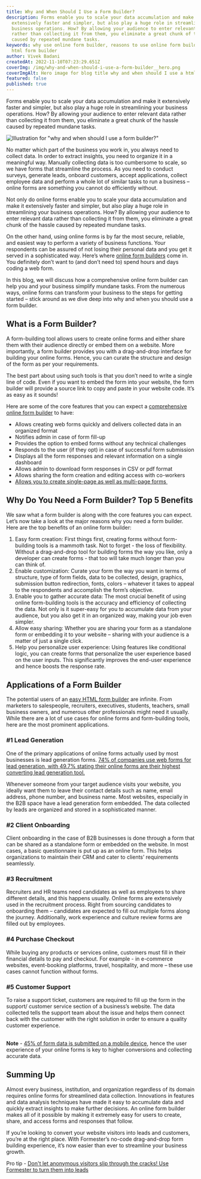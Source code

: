 ```yaml
---
title: Why and When Should I Use a Form Builder?
description: Forms enable you to scale your data accumulation and make it
  extensively faster and simpler, but also play a huge role in streamlining your
  business operations. How? By allowing your audience to enter relevant data
  rather than collecting it from them, you eliminate a great chunk of the hassle
  caused by repeated mundane tasks.
keywords: why use online form builder, reasons to use online form builder, using
  html form builder
author: Vivek Badani
createdAt: 2022-11-10T07:23:29.651Z
coverImg: /img/why-and-when-should-i-use-a-form-builder__hero.png
coverImgAlt: Hero image for blog title why and when should I use a html form builder
featured: false
published: true
---
```


Forms enable you to scale your data accumulation and make it
extensively faster and simpler, but also play a huge role in streamlining your
business operations. How? By allowing your audience to enter relevant data
rather than collecting it from them, you eliminate a great chunk of the hassle
caused by repeated mundane tasks.

![Illustration for "why and when should I use a form builder?"](/img/why-and-when-should-i-use-a-form-builder__hero.png 'Illustration for "why and when should I use a form builder?"')

No matter which part of the business you work in, you always need to collect data. In order to extract insights, you need to organize it in a meaningful way. Manually collecting data is too cumbersome to scale, so we have forms that streamline the process. As you need to conduct surveys, generate leads, onboard customers, accept applications, collect employee data and perform a whole lot of similar tasks to run a business – online forms are something you cannot do efficiently without.

Not only do online forms enable you to scale your data accumulation and make it extensively faster and simpler, but also play a huge role in streamlining your business operations. How? By allowing your audience to enter relevant data rather than collecting it from them, you eliminate a great chunk of the hassle caused by repeated mundane tasks.

On the other hand, using online forms is by far the most secure, reliable, and easiest way to perform a variety of business functions. Your respondents can be assured of not losing their personal data and you get it served in a sophisticated way. Here’s where [online form builders](https://formester.com/blog/best-online-form-builders/) come in. You definitely don’t want to (and don’t need to) spend hours and days coding a web form.

In this blog, we will discuss how a comprehensive online form builder can help you and your business simplify mundane tasks. From the numerous ways, online forms can transform your business to the steps for getting started – stick around as we dive deep into why and when you should use a form builder.

## What is a Form Builder?

A form-building tool allows users to create online forms and either share them with their audience directly or embed them on a website. More importantly, a form builder provides you with a drag-and-drop interface for building your online forms. Hence, you can curate the structure and design of the form as per your requirements.

The best part about using such tools is that you don’t need to write a single line of code. Even if you want to embed the form into your website, the form builder will provide a source link to copy and paste in your website code. It’s as easy as it sounds!

Here are some of the core features that you can expect a [comprehensive online form builder](https://formester.com/) to have:

- Allows creating web forms quickly and delivers collected data in an organized format
- Notifies admin in case of form fill-up
- Provides the option to embed forms without any technical challenges
- Responds to the user (if they opt) in case of successful form submission
- Displays all the form responses and relevant information on a single dashboard
- Allows admin to download form responses in CSV or pdf format
- Allows sharing the form creation and editing access with co-workers
- [Allows you to create single-page as well as multi-page forms ](https://formester.com/blog/single-page-vs-multi-page-forms/)

## Why Do You Need a Form Builder? Top 5 Benefits

We saw what a form builder is along with the core features you can expect. Let’s now take a look at the major reasons why you need a form builder. Here are the top benefits of an online form builder:

1. Easy form creation: First things first, creating forms without form-building tools is a mammoth task. Not to forget - the loss of flexibility. Without a drag-and-drop tool for building forms the way you like, only a developer can create forms - that too will take much longer than you can think of.
2. Enable customization: Curate your form the way you want in terms of structure, type of form fields, data to be collected, design, graphics, submission button redirection, fonts, colors – whatever it takes to appeal to the respondents and accomplish the form’s objective.
3. Enable you to gather accurate data: The most crucial benefit of using online form-building tools is the accuracy and efficiency of collecting the data. Not only is it super-easy for you to accumulate data from your audience, but you also get it in an organized way, making your job even simpler.
4. Allow easy sharing: Whether you are sharing your form as a standalone form or embedding it to your website – sharing with your audience is a matter of just a single click.
5. Help you personalize user experience: Using features like conditional logic, you can create forms that personalize the user experience based on the user inputs. This significantly improves the end-user experience and hence boosts the response rate.

## Applications of a Form Builder

The potential users of an [easy HTML form builder](http://formester.com) are infinite. From marketers to salespeople, recruiters, executives, students, teachers, small business owners, and numerous other professionals might need it usually. While there are a lot of use cases for online forms and form-building tools, here are the most prominent applications.

### \#1 Lead Generation

One of the primary applications of online forms actually used by most businesses is lead generation forms. [74% of companies use web forms for lead generation, with 49.7% stating their online forms are their highest converting lead generation tool.](https://wpforms.com/online-form-statistics-facts/)

Whenever someone from your target audience visits your website, you ideally want them to leave their contact details such as name, email address, phone number, and business name. Most websites, especially in the B2B space have a lead generation form embedded. The data collected by leads are organized and stored in a sophisticated manner.

### \#2 Client Onboarding

Client onboarding in the case of B2B businesses is done through a form that can be shared as a standalone form or embedded on the website. In most cases, a basic questionnaire is put up as an online form. This helps organizations to maintain their CRM and cater to clients’ requirements seamlessly.

### \#3 Recruitment

Recruiters and HR teams need candidates as well as employees to share different details, and this happens usually. Online forms are extensively used in the recruitment process. Right from sourcing candidates to onboarding them – candidates are expected to fill out multiple forms along the journey. Additionally, work experience and culture review forms are filled out by employees.

### \#4 Purchase Checkout 

While buying any products or services online, customers must fill in their financial details to pay and checkout. For example - in e-commerce websites, event-booking platforms, travel, hospitality, and more – these use cases cannot function without forms.

### \#5 Customer Support

To raise a support ticket, customers are required to fill up the form in the support/ customer service section of a business’s website. The data collected tells the support team about the issue and helps them connect back with the customer with the right solution in order to ensure a quality customer experience.

**\
Note** - [45% of form data is submitted on a mobile device](https://wpforms.com/online-form-statistics-facts/), hence the user experience of your online forms is key to higher conversions and collecting accurate data.

## Summing Up

Almost every business, institution, and organization regardless of its domain requires online forms for streamlined data collection. Innovations in features and data analysis techniques have made it easy to accumulate data and quickly extract insights to make further decisions. An online form builder makes all of it possible by making it extremely easy for users to create, share, and access forms and responses that follow.

If you’re looking to convert your website visitors into leads and customers, you’re at the right place. With Formester’s no-code drag-and-drop form building experience, it’s now easier than ever to streamline your business growth.

Pro tip - [Don't let anonymous visitors slip through the cracks! Use Formester to turn them into leads](https://app.formester.com/users/sign_up)
